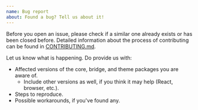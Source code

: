 ```yaml
---
name: Bug report
about: Found a bug? Tell us about it!
---
```


Before you open an issue, please check if a similar one already exists or has been closed before. Detailed information about the process of contributing can be found in [CONTRIBUTING.md](https://github.com/ErnestTeluk/presentify/blob/main/.github/CONTRIBUTING.md).

Let us know what is happening. Do provide us with:

- Affected versions of the core, bridge, and theme packages you are aware of.
  - Include other versions as well, if you think it may help (React, browser, etc.).
- Steps to reproduce.
- Possible workarounds, if you've found any.
